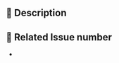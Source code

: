 <!--
PR은 여러 feat를 묶어서 올리셔도 괜찮아요.

✅ 확인 목록
- 제출 전 형식에 맞춰서 작성했나요?
- 정상인 경우와 비정적인 경우의 테스트를 진행했나요?
-->

## 📢 Description

<!--
다른 개발자들에게 어떤 내용의 PR인지 잘 설명해주세요
TL;DR처럼 긴 내용을 읽지 않으실 분들에게 이것만 봐도 대강 알 수 있게 쉽게 설명해주세요
-->

## 🐙 Related Issue number

<!--
올리는 PR과 연관되는 feat와 view를 연결해주세요!
view를 먼저 언급해주세요
-->

-

<!-- ScreenShot [optional] -->